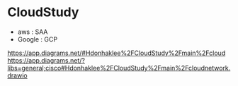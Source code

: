# CloudStudy

- aws : SAA
- Google : GCP

https://app.diagrams.net/#Hdonhaklee%2FCloudStudy%2Fmain%2Fcloud
https://app.diagrams.net/?libs=general;cisco#Hdonhaklee%2FCloudStudy%2Fmain%2Fcloudnetwork.drawio
